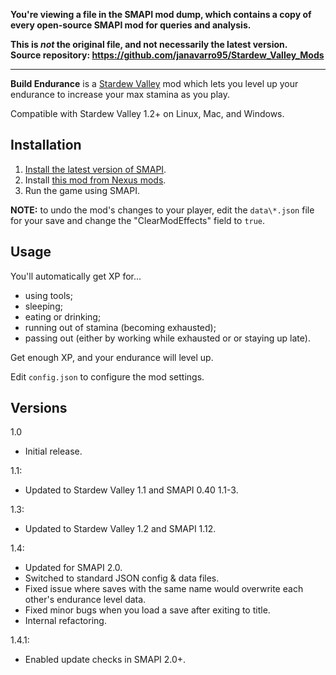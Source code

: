 **You're viewing a file in the SMAPI mod dump, which contains a copy of every open-source SMAPI mod
for queries and analysis.**

**This is _not_ the original file, and not necessarily the latest version.**  
**Source repository: https://github.com/janavarro95/Stardew_Valley_Mods**

----

**Build Endurance** is a [Stardew Valley](http://stardewvalley.net/) mod which lets you level up
your endurance to increase your max stamina as you play.

Compatible with Stardew Valley 1.2+ on Linux, Mac, and Windows.

## Installation
1. [Install the latest version of SMAPI](https://github.com/Pathoschild/SMAPI/releases).
2. Install [this mod from Nexus mods](http://www.nexusmods.com/stardewvalley/mods/445).
3. Run the game using SMAPI.

**NOTE:** to undo the mod's changes to your player, edit the `data\*.json` file for your save and
change the "ClearModEffects" field to `true`.

## Usage
You'll automatically get XP for...

* using tools;
* sleeping;
* eating or drinking;
* running out of stamina (becoming exhausted);
* passing out (either by working while exhausted or or staying up late).

Get enough XP, and your endurance will level up.

Edit `config.json` to configure the mod settings.

## Versions
1.0
* Initial release.

1.1:
* Updated to Stardew Valley 1.1 and SMAPI 0.40 1.1-3.

1.3:
* Updated to Stardew Valley 1.2 and SMAPI 1.12.

1.4:
* Updated for SMAPI 2.0.
* Switched to standard JSON config & data files.
* Fixed issue where saves with the same name would overwrite each other's endurance level data.
* Fixed minor bugs when you load a save after exiting to title.
* Internal refactoring.

1.4.1:
* Enabled update checks in SMAPI 2.0+.
